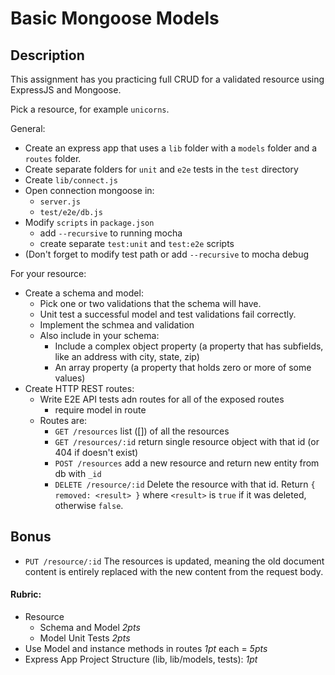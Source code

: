 Basic Mongoose Models
===

## Description

This assignment has you practicing full CRUD for a validated resource using ExpressJS and Mongoose.

Pick a resource, for example `unicorns`.

General:
* Create an express app that uses a `lib` folder with a `models` folder and a `routes` folder.
* Create separate folders for `unit` and `e2e` tests in the `test` directory
* Create `lib/connect.js`
* Open connection mongoose in:
    * `server.js`
    * `test/e2e/db.js` 
* Modify `scripts` in `package.json`
    * add `--recursive` to running mocha
    * create separate `test:unit` and `test:e2e` scripts
* (Don't forget to modify test path or add `--recursive` to mocha debug

For your resource:

* Create a schema and model: 
    * Pick one or two validations that the schema will have. 
    * Unit test a successful model and test validations fail correctly.
    * Implement the schmea and validation
    * Also include in your schema:
        * Include a complex object property (a property that has subfields, like an address with city, state, zip)
        * An array property (a property that holds zero or more of some values)
* Create HTTP REST routes:
    * Write E2E API tests adn routes for all of the exposed routes
        * require model in route
    * Routes are:
        * `GET /resources` list ([]) of all the resources
        * `GET /resources/:id` return single resource object with that id (or 404 if doesn't exist)
        * `POST /resources` add a new resource and return new entity from db with `_id`
        * `DELETE /resource/:id` Delete the resource with that id. Return `{ removed: <result> }` where `<result>`
        is `true` if it was deleted, otherwise `false`.
        
## Bonus

* `PUT /resource/:id` The resources is updated, meaning the old document content is entirely replaced with the new
content from the request body. 
        
#### Rubric:

* Resource
    * Schema and Model *2pts*
    * Model Unit Tests *2pts*
* Use Model and instance methods in routes *1pt* each = *5pts*
* Express App Project Structure (lib, lib/models, tests): *1pt*
